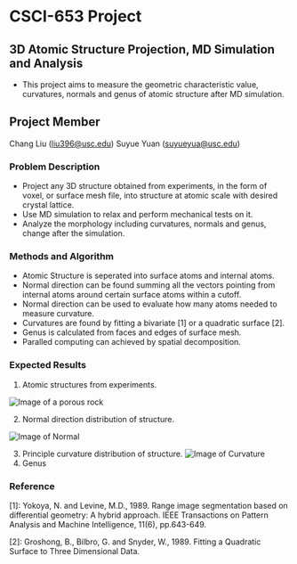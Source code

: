 # CSCI-653 Project
## 3D Atomic Structure Projection, MD Simulation and Analysis
- This project aims to measure the geometric characteristic value, curvatures, normals and genus of atomic structure after MD simulation. 

## **Project Member** ##
Chang Liu (liu396@usc.edu)
Suyue Yuan (suyueyua@usc.edu)

### Problem Description
- Project any 3D structure obtained from experiments, in the form of voxel, or surface mesh file, into structure at atomic scale with desired crystal lattice. 
- Use MD simulation to relax and perform mechanical tests on it.
- Analyze the morphology including curvatures, normals and genus, change after the simulation. 
   
### Methods and Algorithm
- Atomic Structure is seperated into surface atoms and internal atoms.
- Normal direction can be found summing all the vectors pointing from internal atoms around certain surface atoms within a cutoff.  
- Normal direction can be used to evaluate how many atoms needed to measure curvature.  
- Curvatures are found by fitting a bivariate [1] or a quadratic surface [2]. 
- Genus is calculated from faces and edges of surface mesh. 
- Paralled computing can achieved by spatial decomposition.

### Expected Results
1. Atomic structures from experiments.

![Image of a porous rock](https://github.com/liu396/CS653/blob/master/zhaxiong.png)

2. Normal direction distribution of structure. 

![Image of Normal](https://github.com/liu396/CS653/blob/master/xy_frame0.png)

3. Principle curvature distribution of structure.
![Image of Curvature](https://github.com/liu396/CS653/blob/master/45RD_matrix.png)
4. Genus 

### Reference
[1]: Yokoya, N. and Levine, M.D., 1989. Range image segmentation based on differential geometry: A hybrid approach. IEEE Transactions on Pattern Analysis and Machine Intelligence, 11(6), pp.643-649.

[2]: Groshong, B., Bilbro, G. and Snyder, W., 1989. Fitting a Quadratic Surface to Three Dimensional Data.
